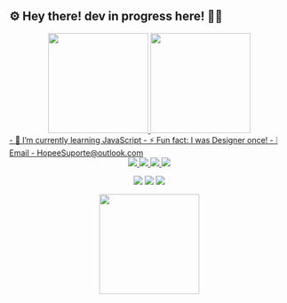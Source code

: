 ## ⚙ Hey there! dev in progress here! 🐱‍👤
<div align="center">
  <a href="https://github.com/JoaoLeite47">
  <img height="180em" src="https://github-readme-stats.vercel.app/api?username=JoaoLeite47&show_icons=true&theme=midnight-purple&include_all_commits=true&count_private="/>
  <img height="180em" src="https://github-readme-stats.vercel.app/api/top-langs/?username=JoaoLeite47&layout=compact&langs_count=7&theme=midnight-purple"/>
</div>
- 🌱 I’m currently learning JavaScript
- ⚡ Fun fact: I was Designer once!
-  ❕ Email - HopeeSuporte@outlook.com
</div>
<div align="middle" >
<img src="https://img.icons8.com/color/96/000000/javascript--v2.png"/>
<img src="https://img.icons8.com/color/96/000000/html-5--v1.png"/>
<img src="https://img.icons8.com/color/96/000000/css3.png"/>
<img src="https://img.icons8.com/color/96/000000/postgreesql.png"/>
<div> 
  
  <a href="https://www.instagram.com/jvl_souza/" target="_blank"><img src="https://img.icons8.com/fluency/48/000000/instagram-new.png" target="blank"></a>
   <a href="https://www.linkedin.com/in/joão-victor-leite-souza-1b0a87206/" target="_blank"><img src="https://img.icons8.com/color/48/000000/linkedin-circled--v2.png" target="blank"></a> 
 <a href="https://api.whatsapp.com/send?phone=5571986149734&text=Olá%20João!!%20Estou%20aqui%20pelo%20link%20em%20seu%20site!" target="_blank"><img src="https://img.icons8.com/color/48/000000/whatsapp--v5.png" target="blank"></a>
</div>

<img height="180em" align="middle" src="https://user-images.githubusercontent.com/100146681/165375804-50074ac5-89b9-41a7-acc8-622be93861f3.gif"/>
